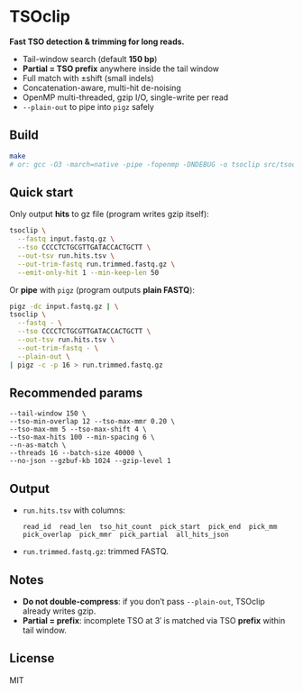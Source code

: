 # TSOclip

**Fast TSO detection & trimming for long reads.**
- Tail-window search (default **150 bp**)
- **Partial = TSO prefix** anywhere inside the tail window
- Full match with ±shift (small indels)
- Concatenation-aware, multi-hit de-noising
- OpenMP multi-threaded, gzip I/O, single-write per read
- `--plain-out` to pipe into `pigz` safely

## Build

```bash
make
# or: gcc -O3 -march=native -pipe -fopenmp -DNDEBUG -o tsoclip src/tsoclip.c -lz
```

## Quick start

Only output **hits** to gz file (program writes gzip itself):

```bash
tsoclip \
  --fastq input.fastq.gz \
  --tso CCCCTCTGCGTTGATACCACTGCTT \
  --out-tsv run.hits.tsv \
  --out-trim-fastq run.trimmed.fastq.gz \
  --emit-only-hit 1 --min-keep-len 50
```

Or **pipe** with `pigz` (program outputs **plain FASTQ**):

```bash
pigz -dc input.fastq.gz | \
tsoclip \
  --fastq - \
  --tso CCCCTCTGCGTTGATACCACTGCTT \
  --out-tsv run.hits.tsv \
  --out-trim-fastq - \
  --plain-out \
| pigz -c -p 16 > run.trimmed.fastq.gz
```

## Recommended params 

```
--tail-window 150 \
--tso-min-overlap 12 --tso-max-mmr 0.20 \
--tso-max-mm 5 --tso-max-shift 4 \
--tso-max-hits 100 --min-spacing 6 \
--n-as-match \
--threads 16 --batch-size 40000 \
--no-json --gzbuf-kb 1024 --gzip-level 1
```

## Output

- `run.hits.tsv` with columns:
  ```
  read_id  read_len  tso_hit_count  pick_start  pick_end  pick_mm  pick_overlap  pick_mmr  pick_partial  all_hits_json
  ```
- `run.trimmed.fastq.gz`: trimmed FASTQ.

## Notes

- **Do not double-compress**: if you don’t pass `--plain-out`, TSOclip already writes gzip.
- **Partial = prefix**: incomplete TSO at 3′ is matched via TSO **prefix** within tail window.

## License
MIT
